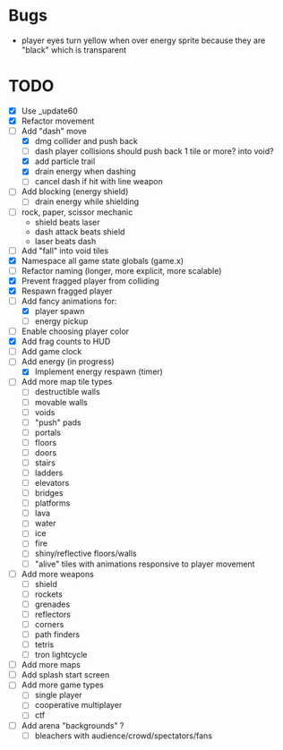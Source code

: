 # Bugs

- player eyes turn yellow when over energy sprite because they are "black" which is transparent


# TODO

- [x] Use _update60
- [x] Refactor movement
- [ ] Add "dash" move
  - [x] dmg collider and push back
  - [ ] dash player collisions should push back 1 tile or more? into void?
  - [x] add particle trail
  - [x] drain energy when dashing
  - [ ] cancel dash if hit with line weapon
- [ ] Add blocking (energy shield)
  - [ ] drain energy while shielding
- [ ] rock, paper, scissor mechanic
    - shield beats laser
    - dash attack beats shield
    - laser beats dash
- [ ] Add "fall" into void tiles
- [x] Namespace all game state globals (game.x)
- [ ] Refactor naming (longer, more explicit, more scalable)
- [x] Prevent fragged player from colliding
- [x] Respawn fragged player
- [ ] Add fancy animations for:
  - [x] player spawn
  - [ ] energy pickup
- [ ] Enable choosing player color
- [x] Add frag counts to HUD
- [ ] Add game clock
- [ ] Add energy (in progress)
  - [x] Implement energy respawn (timer)
- [ ] Add more map tile types
  - [ ] destructible walls
  - [ ] movable walls
  - [ ] voids
  - [ ] "push" pads
  - [ ] portals
  - [ ] floors
  - [ ] doors
  - [ ] stairs
  - [ ] ladders
  - [ ] elevators
  - [ ] bridges
  - [ ] platforms
  - [ ] lava
  - [ ] water
  - [ ] ice
  - [ ] fire
  - [ ] shiny/reflective floors/walls
  - [ ] "alive" tiles with animations responsive to player movement
- [ ] Add more weapons
  - [ ] shield
  - [ ] rockets
  - [ ] grenades
  - [ ] reflectors
  - [ ] corners
  - [ ] path finders
  - [ ] tetris
  - [ ] tron lightcycle
- [ ] Add more maps
- [ ] Add splash start screen
- [ ] Add more game types
  - [ ] single player
  - [ ] cooperative multiplayer
  - [ ] ctf
- [ ] Add arena "backgrounds" ?
  - [ ] bleachers with audience/crowd/spectators/fans
